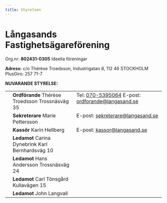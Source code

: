 ```yaml
---
title: Styrelsen
---
```

<h1>Långasands Fastighetsägareförening</h1>
Org.nr: <strong>802431-0305</strong> Ideella föreningar

<strong>Adress:</strong>
c/o Thérèse Troedsson, Industrigatan 8, 112 46 STOCKHOLM
PlusGiro: 257 71-7

<strong>NUVARANDE STYRELSE:</strong>
<table>
<tbody>
<tr>
    <td valign="top"></td>
    <td valign="top"><strong>Ordförande</strong>
    Thérèse Troedsson
    Trossnäsväg 35</td>
    <td align="left" valign="top">Tel: <a href="tel:0705395064">070-5395064</a>
    E-post: <a href="mailto:ordforande@langasand.se">ordforande@langasand.se</a></td>
</tr>
<tr>
<td></td>
    <td valign="top"><strong>Sekreterare</strong>
    Marie Pettersson</td>
    <td valign="top">E-post: <a href="mailto:sekreterare@langasand.se">sekreterare@langasand.se</a></td>
</tr>
<tr>
    <td></td>
    <td valign="top"><strong>Kassör</strong>
    <span>Karin Hellberg</span>
    <span></span></td>
    <td valign="top">E-post: <a href="mailto:kassor@langasand.se">kassor@langasand.se</a></td>
</tr>
<tr>
<td>
    <div align="center"></div></td>
    <td valign="top"><strong>Ledamot</strong>
    Carina Dynebrink
    Karl Bernhardsväg 10</td>
</tr>
<tr>
    <td></td>
    <td valign="top"><strong>Ledamot
    </strong><span>Hans Andersson</span>
    <span>Trossnäsväg 24</span></td>
</tr>
<tr>
    <td></td>
    <td valign="top"><strong>Ledamot</strong>
    <span>Carl Tönsgård</span>
    <span>Kullavägen 15</span></td>
</tr>
<tr>
<td></td>
    <td valign="top"><strong>Ledamot</strong>
    John Langvall
    </td>
</tr>
<tr>

</tr>
</tbody>
</table>
<h2></h2>